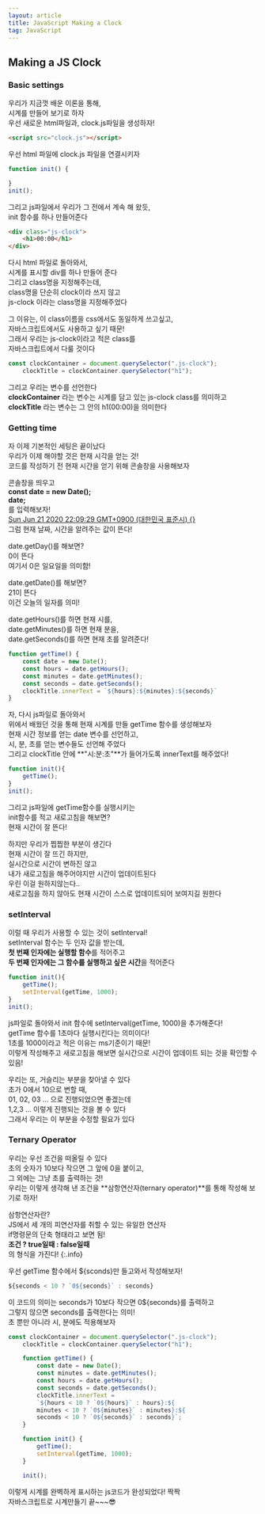 ```yaml
---
layout: article
title: JavaScript Making a Clock
tag: JavaScript
---
```


## Making a JS Clock

### Basic settings

우리가 지금껏 배운 이론을 통해,  
시계를 만들어 보기로 하자  
우선 새로운 html파일과, clock.js파일을 생성하자!  

```html
<script src="clock.js"></script>
```
우선 html 파일에 clock.js 파일을 연결시키자  

```js
function init() {

}
init();
```
그리고 js파일에서 우리가 그 전에서 계속 해 왔듯,  
init 함수를 하나 만들어준다  

```html
<div class="js-clock">
    <h1>00:00</h1>
</div>
```
다시 html 파일로 돌아와서,  
시계를 표시할 div를 하나 만들어 준다  
그리고 class명을 지정해주는데,  
class명을 단순히 clock이라 쓰지 않고  
js-clock 이라는 class명을 지정해주었다  

그 이유는, 이 class이름을 css에서도 동일하게 쓰고싶고,  
자바스크립트에서도 사용하고 싶기 때문!  
그래서 우리는 js-clock이라고 적은 class를  
자바스크립트에서 다룰 것이다  

```js
const clockContainer = document.querySelector(".js-clock");
    clockTitle = clockContainer.querySelector("h1");
```
그리고 우리는 변수를 선언한다  
**clockContainer** 라는 변수는 시계를 담고 있는 js-clock class를 의미하고  
**clockTitle** 라는 변수는 그 안의 h1(00:00)을 의미한다  

### Getting time

자 이제 기본적인 세팅은 끝이났다  
우리가 이제 해야할 것은 현재 시각을 얻는 것!  
코드를 작성하기 전 현재 시간을 얻기 위해 콘솔창을 사용해보자

콘솔창을 띄우고   
**const date = new Date();**  
**date;**  
를 입력해보자!  
<u>Sun Jun 21 2020 22:09:29 GMT+0900 (대한민국 표준시) {}</u>  
그럼 현재 날짜, 시간을 알려주는 값이 뜬다!   

date.getDay()를 해보면?  
0이 뜬다  
여기서 0은 일요일을 의미함!    

date.getDate()를 해보면?  
21이 뜬다  
이건 오늘의 일자를 의미!  

date.getHours()를 하면 현재 시를,  
date.getMinutes()를 하면 현재 분을,  
date.getSeconds()를 하면 현재 초를 알려준다!  

```js
function getTime() {
    const date = new Date();
    const hours = date.getHours();
    const minutes = date.getMinutes();
    const seconds = date.getSeconds();
    clockTitle.innerText = `${hours}:${minutes}:${seconds}`
}
```
자, 다시 js파일로 돌아와서  
위에서 배웠던 것을 통해 현재 시계를 만들 getTime 함수를 생성해보자   
현재 시간 정보를 얻는 date 변수를 선언하고,  
시, 분, 초를 얻는 변수들도 선언해 주었다  
그리고 clockTitle 안에 **"시:분:초"**가 들어가도록 innerText를 해주었다! 

```js
function init(){
    getTime();
}
init();
```
그리고 js파일에 getTime함수를 실행시키는  
init함수를 적고 새로고침을 해보면?  
현재 시간이 잘 뜬다!

하지만 우리가 찝찝한 부분이 생긴다  
현재 시간이 잘 뜨긴 하지만,  
실시간으로 시간이 변하진 않고  
내가 새로고침을 해주어야지만 시간이 업데이트된다  
우린 이걸 원하지않는다..  
새로고침을 하지 않아도 현재 시간이 스스로 업데이트되어 보여지길 원한다  

### setInterval

이럴 때 우리가 사용할 수 있는 것이 setInterval!  
setInterval 함수는 두 인자 값을 받는데,  
**첫 번째 인자에는 실행할 함수**를 적어주고  
**두 번째 인자에는 그 함수를 실행하고 싶은 시간**을 적어준다  

```js
function init(){
    getTime();
    setInterval(getTime, 1000);
}
init();
```
js파일로 돌아와서 init 함수에 setInterval(getTime, 1000)을 추가해준다!  
getTime 함수를 1초마다 실행시킨다는 의미이다!  
1초를 1000이라고 적은 이유는 ms기준이기 때문!  
이렇게 작성해주고 새로고침을 해보면 실시간으로 시간이 업데이트 되는 것을 확인할 수 있음!  

우리는 또, 거슬리는 부분을 찾아낼 수 있다  
초가 0에서 10으로 변할 때,  
01, 02, 03 ... 으로 진행되었으면 좋겠는데  
1,2,3 ... 이렇게 진행되는 것을 볼 수 있다    
그래서 우리는 이 부분을 수정할 필요가 있다  

### Ternary Operator

우리는 우선 조건을 떠올릴 수 있다  
초의 숫자가 10보다 작으면 그 앞에 0을 붙이고,  
그 외에는 그냥 초를 출력하는 것!  
우리는 이렇게 생각해 낸 조건을 **삼항연산자(ternary operator)**를 통해 작성해 보기로 하자!  

삼항연산자란?  
JS에서 세 개의 피연산자를 취할 수 있는 유일한 연산자  
if명령문의 단축 형태라고 보면 됨!  
**조건 ? true일때 : false일때**  
의 형식을 가진다!
{:.info}

우선 getTime 함수에서
${sconds}만 들고와서 작성해보자!  
```js
${seconds < 10 ? `0${seconds}` : seconds}
```
이 코드의 의미는 seconds가 10보다 작으면 0${seconds}를 출력하고  
그렇지 않으면 seconds를 출력한다는 의미!  
초 뿐만 아니라 시, 분에도 적용해보자  

```js
const clockContainer = document.querySelector(".js-clock");
    clockTitle = clockContainer.querySelector("h1");

    function getTime() {
        const date = new Date();
        const minutes = date.getMinutes();
        const hours = date.getHours();
        const seconds = date.getSeconds();
        clockTitle.innerText = 
        `${hours < 10 ? `0${hours}` : hours}:${
        minutes < 10 ? `0${minutes}` : minutes}:${
        seconds < 10 ? `0${seconds}` : seconds}`;
    }

    function init() {
        getTime();
        setInterval(getTime, 1000);
    }

    init(); 
```
이렇게 시계를 완벽하게 표시하는 js코드가 완성되었다! 짝짝  
자바스크립트로 시계만들기 끝~~~😎